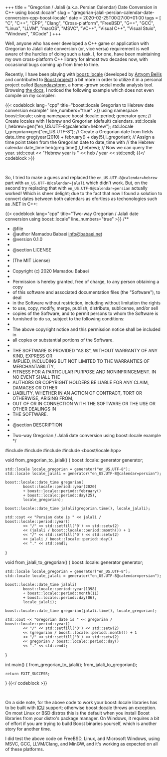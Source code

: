 +++
title = "Gregorian / Jalali (a.k.a. Persian Calendar) Date Conversion in C++ using boost::locale"
slug = "gregorian-jalali-persian-calendar-date-conversion-cpp-boost-locale"
date = 2020-02-25T00:27:00+01:00
tags = [ "C", "C++", "CPP", "Clang", "Cross-platform", "FreeBSD", "G++", "GCC", "Linux", "LLVM", "macOS", "MSVC", "VC++", "Visual C++", "Visual Stuio", "Windows", "XCode" ]
+++

Well, anyone who has ever developed a C++ game or application with Gregorian to Jalali date conversion (or, vice versa) requirement is well aware of the hurdles of doing such a task. I, for one,  have been maintaining my own cross-platform C++ library for almost two decades now, with occasional bugs coming up from time to time.

Recently, I have been playing with [boost::locale](https://www.boost.org/doc/libs/1_72_0/libs/locale/doc/html/index.html) (developed by [Artyom Beilis](http://cppcms.com/cv.pdf) and contributed to [Boost project](https://www.boost.org/)) a bit more in order to utilize it in a personal project called [Barandazstorm](https://twitter.com/Barandazstorm), a home-grown social media analysis tool. Browsing [the docs](https://www.boost.org/doc/libs/1_72_0/libs/locale/doc/html/dates_times_timezones.html), I noticed the following example which does not even compile on my compiler:

{{< codeblock lang="cpp" title="boost::locale Gregorian to Hebrew date conversion example" line_numbers="true" >}}
using namespace boost::locale;
using namespace boost::locale::period;
generator gen;
// Create locales with Hebrew and Gregorian (default) calendars.
std::locale l_hebrew=gen("en_US.UTF-8@calendar=hebrew");
std::locale l_gregorian=gen("en_US.UTF-8");
// Create a Gregorian date from fields
date_time greg(year(2010) + february() + day(5),l_gregorian);
// Assign a time point taken from the Gregorian date to date_time with
// the Hebrew calendar
date_time heb(greg.time(),l_hebrew);
// Now we can query the year.
std::cout << "Hebrew year is " << heb / year << std::endl;
{{</ codeblock >}}

<br />

So, I tried to make a guess and replaced the <code>en_US.UTF-8@calendar=hebrew</code> part with <code>en_US.UTF-8@calendar=jalali</code> which didn't work. But, on the second try replacing that with <code>en_US.UTF-8@calendar=persian</code> actually worked! Which is sheer delight; due to the fact that now I found a solution to convert dates between both calendars as efortless as techonologies such as .NET in C++:

{{< codeblock lang="cpp" title="Two-way Gregorian / Jalali date conversion using boost::locale" line_numbers="true" >}}
/**
* @file
* @author  Mamadou Babaei <info@babaei.net>
* @version 0.1.0
*
* @section LICENSE
*
* (The MIT License)
*
* Copyright (c) 2020 Mamadou Babaei
*
* Permission is hereby granted, free of charge, to any person obtaining a copy
* of this software and associated documentation files (the "Software"), to deal
* in the Software without restriction, including without limitation the rights
* to use, copy, modify, merge, publish, distribute, sublicense, and/or sell
* copies of the Software, and to permit persons to whom the Software is
* furnished to do so, subject to the following conditions:
*
* The above copyright notice and this permission notice shall be included in
* all copies or substantial portions of the Software.
*
* THE SOFTWARE IS PROVIDED "AS IS", WITHOUT WARRANTY OF ANY KIND, EXPRESS OR
* IMPLIED, INCLUDING BUT NOT LIMITED TO THE WARRANTIES OF MERCHANTABILITY,
* FITNESS FOR A PARTICULAR PURPOSE AND NONINFRINGEMENT. IN NO EVENT SHALL THE
* AUTHORS OR COPYRIGHT HOLDERS BE LIABLE FOR ANY CLAIM, DAMAGES OR OTHER
* LIABILITY, WHETHER IN AN ACTION OF CONTRACT, TORT OR OTHERWISE, ARISING FROM,
* OUT OF OR IN CONNECTION WITH THE SOFTWARE OR THE USE OR OTHER DEALINGS IN
* THE SOFTWARE.
*
* @section DESCRIPTION
*
* Two-way Gregorian / Jalali date conversion using boost::locale example
*/

#include <iomanip>
#include <iostream>
#include <cstdlib>
#include <boost/locale.hpp>

void from_gregorian_to_jalali()
{
    boost::locale::generator generator;

    std::locale locale_gregorian = generator("en_US.UTF-8");
    std::locale locale_jalali = generator("en_US.UTF-8@calendar=persian");

    boost::locale::date_time gregorian(
            boost::locale::period::year(2020)
            + boost::locale::period::february()
            + boost::locale::period::day(25),
            locale_gregorian);

    boost::locale::date_time jalali(gregorian.time(), locale_jalali);

    std::cout << "Persian date is " << jalali / boost::locale::period::year()
            << "/" << std::setfill('0') << std::setw(2)
            << (jalali / boost::locale::period::month()) + 1
            << "/" << std::setfill('0') << std::setw(2)
            << jalali / boost::locale::period::day()
            << "." << std::endl;
}

void from_jalali_to_gregorian()
{
    boost::locale::generator generator;

    std::locale locale_gregorian = generator("en_US.UTF-8");
    std::locale locale_jalali = generator("en_US.UTF-8@calendar=persian");

    boost::locale::date_time jalali(
            boost::locale::period::year(1398)
            + boost::locale::period::month(11)
            + boost::locale::period::day(06),
            locale_jalali);

    boost::locale::date_time gregorian(jalali.time(), locale_gregorian);

    std::cout << "Gregorian date is " << gregorian / boost::locale::period::year()
            << "/" << std::setfill('0') << std::setw(2)
            << (gregorian / boost::locale::period::month()) + 1
            << "/" << std::setfill('0') << std::setw(2)
            << gregorian / boost::locale::period::day()
            << "." << std::endl;
}

int main()
{
    from_gregorian_to_jalali();
    from_jalali_to_gregorian();

    return EXIT_SUCCESS;
}
{{</ codeblock >}}

<br />

On a side note, for the above code to work your boost::locale libraries has to be built with [ICU](http://site.icu-project.org/) support; otherwise boost::locale throws an exception. On most Linux or BSD distros this is the default when you install Boost libraries from your distro's package manager. On Windows, it requires a bit of effort if you are trying to build Boost binaries yourself, which is another story for another time.

I did test the above code on FreeBSD, Linux, and Microsoft Windows, using MSVC, GCC, LLVM/Clang, and MinGW, and it's working as expected on all of these platforms.

<!--more-->
